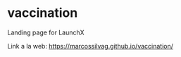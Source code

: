 # vaccination
Landing page for LaunchX

Link a la web: https://marcossilvag.github.io/vaccination/

